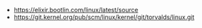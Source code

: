 - https://elixir.bootlin.com/linux/latest/source
- https://git.kernel.org/pub/scm/linux/kernel/git/torvalds/linux.git

